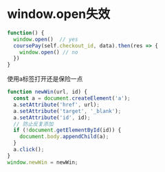 # window.open失效

<el-alert
  title="很多浏览器强制禁止 所以不要把window.open放在异步任务里"
  type="warning">
</el-alert>

```js
function() {
  window.open()  // yes
  coursePay(self.checkout_id, data).then(res => {
    window.open() // no
  })
}
```

使用a标签打开还是保险一点

```js
function newWin(url, id) {
  const a = document.createElement('a');
  a.setAttribute('href', url);
  a.setAttribute('target', '_blank');
  a.setAttribute('id', id);
  // 防止反复添加
  if (!document.getElementById(id)) {
    document.body.appendChild(a);
  }
  a.click();
}
window.newWin = newWin;
```